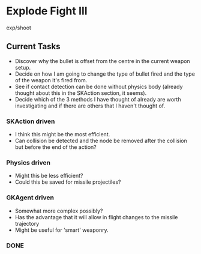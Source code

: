 # Explode Fight III
exp/shoot

## Current Tasks
- Discover why the bullet is offset from the centre in the current weapon setup.
- Decide on how I am going to change the type of bullet fired and the type of the weapon it's fired from.
- See if contact detection can be done without physics body (already thought about this in the SKAction section, it seems).
- Decide which of the 3 methods I have thought of already are worth investigating and if there are others that I haven't thought of.

### SKAction driven
- I think this might be the most efficient.
- Can collision be detected and the node be removed after the collision but before the end of the action?

### Physics driven
- Might this be less efficient?
- Could this be saved for missile projectiles?

### GKAgent driven
- Somewhat more complex possibly?
- Has the advantage that it will allow in flight changes to the missile trajectory
- Might be useful for 'smart' weaponry.

### DONE
